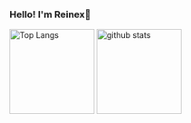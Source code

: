 ### Hello! I'm Reinex:wave:

<p align="left"> 
  <img alt="Top Langs" height="150px" src="https://github-readme-stats.vercel.app/api/top-langs/?username=Reinexxx&layout=compact&theme=panda" />
  <img alt="github stats" height="150px" src="https://github-readme-stats.vercel.app/api?username=Reinexxx&show_icons=true&count_private=true&theme=panda" />
</p>
